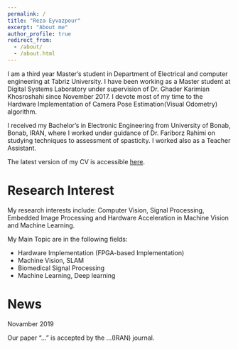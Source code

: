 ```yaml
---
permalink: /
title: "Reza Eyvazpour"
excerpt: "About me"
author_profile: true
redirect_from: 
  - /about/
  - /about.html
---
```




I am a third year Master’s student in Department of Electrical and computer engineering at Tabriz University. I have been working as a Master student at Digital Systems Laboratory under supervision of Dr. Ghader Karimian Khosroshahi since November 2017. I devote most of my time to the Hardware Implementation of Camera Pose Estimation(Visual Odometry) algorithm.

I received my Bachelor’s in Electronic Engineering from University of Bonab, Bonab, IRAN, where I worked under guidance of Dr. Fariborz Rahimi on studying techniques to assessment of spasticity. I worked also as a Teacher Assistant.

The latest version of my CV is accessible [here](https://latexonline.cc/compile?git=https%3A%2F%2Fgithub.com%2Fsalehjg%2Fcv&target=cv.tex&command=pdflatex&trackId=1570132428207).
# Research Interest   
My research interests include: Computer Vision, Signal Processing, Embedded Image Processing and Hardware Acceleration in Machine Vision and Machine Learning.

My Main Topic are in the following fields:
* Hardware Implementation (FPGA-based Implementation) 
* Machine Vision, SLAM 
* Biomedical Signal Processing 
* Machine Learning, Deep learning  

# News  
Novamber 2019

Our paper “...” is accepted by the ...(IRAN) journal.
  
  
